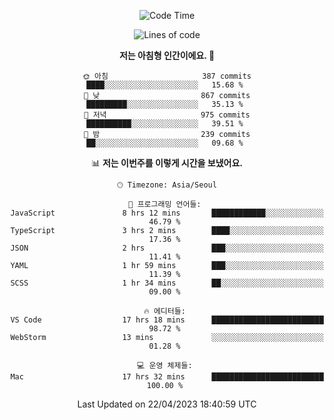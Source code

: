 <div align='center'>
 
<!--START_SECTION:waka-->
![Code Time](http://img.shields.io/badge/Code%20Time-2%2C556%20hrs%2037%20mins-blue)

![Lines of code](https://img.shields.io/badge/%EC%A0%80%EB%8A%94%20%EC%97%AC%ED%83%9C%EA%B9%8C%EC%A7%80%20-1.2%20million%20%EC%A4%84%EC%9D%98%20%EC%BD%94%EB%93%9C%EB%A5%BC%20%EC%9E%91%EC%84%B1%ED%96%88%EC%96%B4%EC%9A%94.-blue)

**저는 아침형 인간이에요. 🐤** 

```text
🌞 아침                     387 commits         ████░░░░░░░░░░░░░░░░░░░░░   15.68 % 
🌆 낮　                     867 commits         █████████░░░░░░░░░░░░░░░░   35.13 % 
🌃 저녁                     975 commits         ██████████░░░░░░░░░░░░░░░   39.51 % 
🌙 밤　                     239 commits         ██░░░░░░░░░░░░░░░░░░░░░░░   09.68 % 
```


📊 **저는 이번주를 이렇게 시간을 보냈어요.** 

```text
🕑︎ Timezone: Asia/Seoul

💬 프로그래밍 언어들: 
JavaScript               8 hrs 12 mins       ████████████░░░░░░░░░░░░░   46.79 % 
TypeScript               3 hrs 2 mins        ████░░░░░░░░░░░░░░░░░░░░░   17.36 % 
JSON                     2 hrs               ███░░░░░░░░░░░░░░░░░░░░░░   11.41 % 
YAML                     1 hr 59 mins        ███░░░░░░░░░░░░░░░░░░░░░░   11.39 % 
SCSS                     1 hr 34 mins        ██░░░░░░░░░░░░░░░░░░░░░░░   09.00 % 

🔥 에디터들: 
VS Code                  17 hrs 18 mins      █████████████████████████   98.72 % 
WebStorm                 13 mins             ░░░░░░░░░░░░░░░░░░░░░░░░░   01.28 % 

💻 운영 체제들: 
Mac                      17 hrs 32 mins      █████████████████████████   100.00 % 
```


 Last Updated on 22/04/2023 18:40:59 UTC
<!--END_SECTION:waka-->
 </div>
<!---
Emewjin/Emewjin is a ✨ special ✨ repository because its `README.md` (this file) appears on your GitHub profile.
You can click the Preview link to take a look at your changes.
--->
